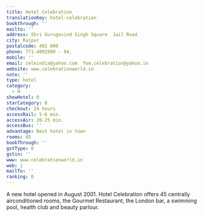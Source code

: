 ```yaml
---
title: Hotel Celebration
translationKey: hotel-celebration
bookthrough: ''
mailto: ''
address: Shri Gurugovind Singh Square  Jail Road
city: Raipur
postalcode: 492 009
phone: 771-4092990 - 94,
mobile: ''
email: celeindia@yahoo.com  fom.celebration@yahoo.in
website: www.celebrationworld.in
note: ''
type: hotel
category:
  - H
showHotel: 0
starCategory: 0
checkout: 24 hours
accessRail: 5-6 min.
accessAir: 20-25 min.
accessBus: ''
advantage: Best hotel in town
rooms: 45
bookThrough: ''
gstType: 0
gstin: ''
www: www.celebrationworld.in
web: 1
mailTo: ''
ranking: 0
---
```







A new hotel opened in August 2001. Hotel Celebration offers 45 centrally airconditioned rooms, the Gourmet Restaurant, the London bar, a swimming pool, health club and beauty parlour.